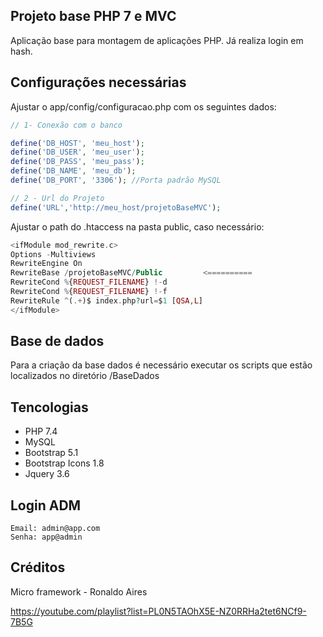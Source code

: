 ## Projeto base PHP 7 e MVC

Aplicação base para montagem de aplicações PHP.
Já realiza login em hash.

## Configurações necessárias

Ajustar o app/config/configuracao.php com os seguintes dados:

```php
// 1- Conexão com o banco

define('DB_HOST', 'meu_host');
define('DB_USER', 'meu_user');
define('DB_PASS', 'meu_pass');
define('DB_NAME', 'meu_db');
define('DB_PORT', '3306'); //Porta padrão MySQL

// 2 - Url do Projeto
define('URL','http://meu_host/projetoBaseMVC');
```

Ajustar o path do .htaccess na pasta public, caso necessário: 

```php
<ifModule mod_rewrite.c>
Options -Multiviews
RewriteEngine On
RewriteBase /projetoBaseMVC/Public         <==========
RewriteCond %{REQUEST_FILENAME} !-d
RewriteCond %{REQUEST_FILENAME} !-f
RewriteRule ^(.+)$ index.php?url=$1 [QSA,L]
</ifModule>
```

## Base de dados

Para a criação da base dados é necessário executar os scripts que estão localizados no diretório /BaseDados

## Tencologias

- PHP 7.4
- MySQL 
- Bootstrap 5.1
- Bootstrap Icons 1.8
- Jquery 3.6

## Login ADM

```
Email: admin@app.com
Senha: app@admin
```

## Créditos

Micro framework - Ronaldo Aires

https://youtube.com/playlist?list=PL0N5TAOhX5E-NZ0RRHa2tet6NCf9-7B5G
